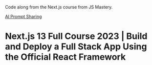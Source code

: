 Code along from the Next.js course from JS Mastery.

[AI Prompt Sharing](https://xinra.org/images/main-ai.jpg)

# Next.js 13 Full Course 2023 | Build and Deploy a Full Stack App Using the Official React Framework
